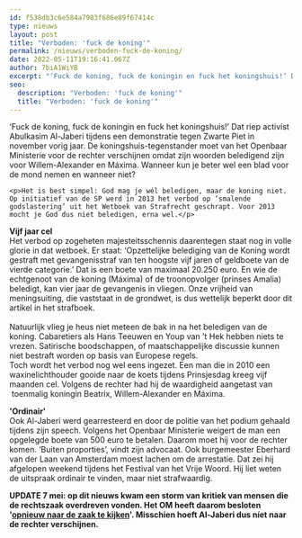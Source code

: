 ```yaml
---
id: f538db3c6e584a7983f686e89f67414c
type: nieuws
layout: post
title: "Verboden: 'fuck de koning'"
permalink: /nieuws/verboden-fuck-de-koning/
date: 2022-05-11T19:16:41.067Z
author: 7biA1WiYB
excerpt: "‘Fuck de koning, fuck de koningin en fuck het koningshuis!’ Dat riep activist Abulkasim Al-Jaberi tijdens een demonstratie tegen Zwarte Piet in november vorig jaar. De koningshuis-tegenstander moet van het Openbaar Ministerie voor de rechter verschijnen omdat zijn woorden beledigend zijn voor Willem-Alexander en Máxima. Wanneer kun je beter wel een blad voor de mond nemen en wanneer niet?   "
seo:
  description: "Verboden: 'fuck de koning'"
  title: "Verboden: 'fuck de koning'"
---
```

‘Fuck de koning, fuck de koningin en fuck het koningshuis!’ Dat riep activist Abulkasim Al-Jaberi tijdens een demonstratie tegen Zwarte Piet in november vorig jaar. De koningshuis-tegenstander moet van het Openbaar Ministerie voor de rechter verschijnen omdat zijn woorden beledigend zijn voor Willem-Alexander en Máxima. Wanneer kun je beter wel een blad voor de mond nemen en wanneer niet?   

    <p>Het is best simpel: God mag je wél beledigen, maar de koning niet. Op initiatief van de SP werd in 2013 het verbod op ‘smalende godslastering’ uit het Wetboek van Strafrecht geschrapt. Voor 2013 mocht je God dus niet beledigen, erna wel.</p>
<p><strong>Vijf jaar cel</strong><br>Het verbod op zogeheten majesteitsschennis daarentegen staat nog in volle glorie in dat wetboek. Er staat: ‘Opzettelijke belediging van de Koning wordt gestraft met gevangenisstraf van ten hoogste vijf jaren of geldboete van de vierde categorie.’ Dat is een boete van maximaal 20.250 euro. En wie de echtgenoot van de koning (Máxima) of de troonopvolger (prinses Amalia) beledigt, kan vier jaar de gevangenis in vliegen. Onze vrijheid van meningsuiting, die vaststaat in de grondwet, is dus wettelijk beperkt door dit artikel in het strafboek. <br><br>Natuurlijk vlieg je heus niet meteen de bak in na het beledigen van de koning. Cabaretiers als Hans Teeuwen en Youp van ’t Hek hebben niets te vrezen. Satirische boodschappen, of maatschappelijke discussie kunnen niet bestraft worden op basis van Europese regels.<br>Toch wordt het verbod nog wel eens ingezet. Een man die in 2010 een waxinelichthouder gooide naar de koets tijdens Prinsjesdag kreeg vijf maanden cel. Volgens de rechter had hij de waardigheid aangetast van  toenmalig koningin Beatrix, Willem-Alexander en Máxima.</p>
<p><strong>'Ordinair'</strong><br>Ook Al-Jaberi werd gearresteerd en door de politie van het podium gehaald tijdens zijn speech. Volgens het Openbaar Ministerie weigert de man een opgelegde boete van 500 euro te betalen. Daarom moet hij voor de rechter komen. ‘Buiten proporties’, vindt zijn advocaat. Ook burgemeester Eberhard van der Laan van Amsterdam moest lachen om de arrestatie. Dat zei hij afgelopen weekend tijdens het Festival van het Vrije Woord. Hij liet weten de uitspraak ordinair te vinden, maar niet strafwaardig.</p>
<p><strong>UPDATE 7 mei: op dit nieuws kwam een storm van kritiek van mensen die de rechtszaak overdreven vonden. Het OM heeft daarom besloten '<a href="http://www.nu.nl/algemeen/4045172/kijkt-opnieuw-zaak-uitspraak-fuck-koning.html">opnieuw naar de zaak te kijken</a>'. Misschien hoeft Al-Jaberi dus níet naar de rechter verschijnen.</strong></p>  
